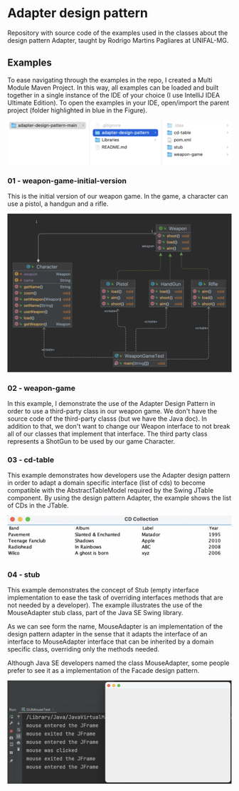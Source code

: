# Adapter design pattern

Repository with source code of the examples used in the classes about the design pattern Adapter, taught by Rodrigo Martins Pagliares at UNIFAL-MG.

## Examples

To ease navigating through the examples in the repo, I created a Multi Module Maven Project. In this way, all examples can be loaded and built together in a single instance of the IDE of your choice (I use IntelliJ IDEA Ultimate Edition). To open the examples in your IDE, open/import the parent project (folder highlighted in blue in the Figure).

<p align="center">
    <img src="Images_UML_Diagrams/Importing_Project.png" alt="Multi model Maven project structure">
</p>

### 01 - weapon-game-initial-version

This is the initial version of our weapon game. In the game, a character can use a pistol, a handgun and a rifle.  

<p align="center">
    <img src="Images_UML_Diagrams/Weapon_Game_Initial_Version/Class_Diagram.png" alt="UML class diagram for initial version of weapon game">
</p>

### 02 - weapon-game

In this example, I demonstrate the use of the Adapter Design Pattern in order to use a third-party class in our weapon game. We don't have the source code of the third-party classs (but we have the Java doc). In addition to that, we don't want to change our Weapon interface to not break all of our classes that implement that interface. The third party class represents a ShotGun to be used by our game Character.

### 03 - cd-table

This example demonstrates how developers use the Adapter design pattern in order to adapt a domain specific interface (list of cds) to become compatible with the AbstractTableModel required by the Swing JTable component. By using the design pattern Adapter, the example shows the list of CDs in the JTable.

<p align="center">
    <img src="Images_UML_Diagrams/CD_JTable.png" alt="Printscreen of the JTable with CD data">
</p>

### 04 - stub

This example demonstrates the concept of Stub (empty interface implementation to ease the task of overriding interfaces methods that are not needed by a developer). The example illustrates the use of the MouseAdapter stub class, part of the Java SE Swing library. 

As we can see form the name, MouseAdapter is an implementation of the design pattern adapter in the sense that it adapts the interface of an interface to  MouseAdapter interface that can be inherited by a domain specific class, overriding only the methods needed.

Although Java SE developers named the class MouseAdapter, some people prefer to see it as a implementation of the Facade design pattern.

<p align="center">
    <img src="Images_UML_Diagrams/Stub.png" alt="Printscreen of the running stub example">
</p>
